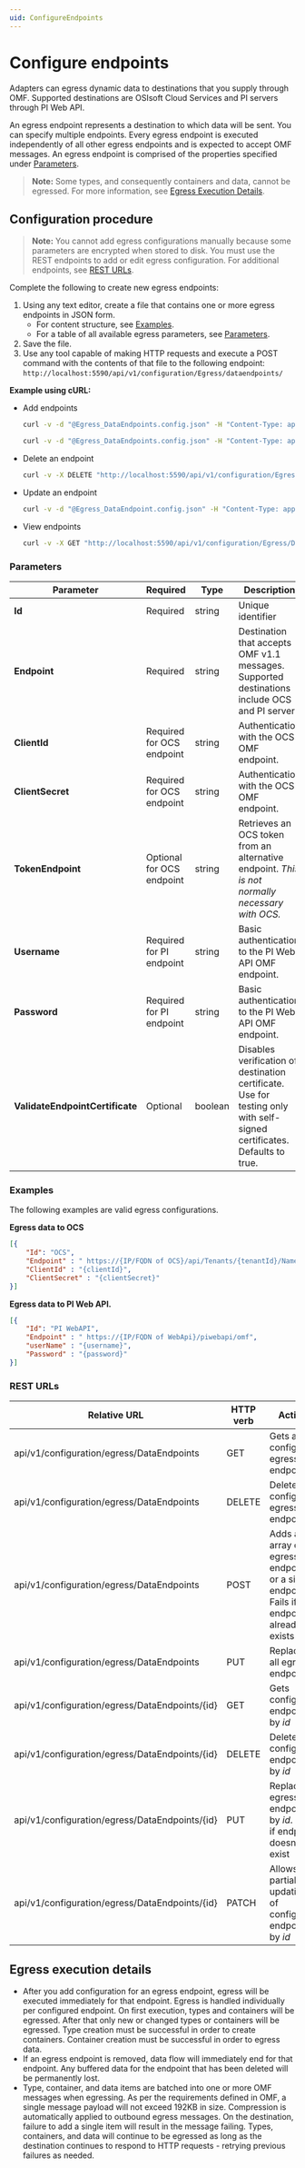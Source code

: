 ```yaml
---
uid: ConfigureEndpoints
---
```


# Configure endpoints

Adapters can egress dynamic data to destinations that you supply through OMF. Supported destinations are OSIsoft Cloud Services and PI servers through PI Web API.

An egress endpoint represents a destination to which data will be sent. You can specify multiple endpoints. Every egress endpoint is executed independently of all other egress endpoints and is expected to accept OMF messages. An egress endpoint is comprised of the properties specified under [Parameters](#parameters).

> **Note:** Some types, and consequently containers and data, cannot be egressed.  For more information, see [Egress Execution Details](#egress-execution-details).

## Configuration procedure

> **Note:** You cannot add egress configurations manually because some parameters are encrypted when stored to disk. You must use the REST endpoints to add or edit egress configuration. For additional endpoints, see [REST URLs](#rest-urls).

Complete the following to create new egress endpoints:

1. Using any text editor, create a file that contains one or more egress endpoints in JSON form.
    - For content structure, see [Examples](#examples).
    - For a table of all available egress parameters, see [Parameters](#parameters).
2. Save the file.
3. Use any tool capable of making HTTP requests and execute a POST command with the contents of that file to the following endpoint: `http://localhost:5590/api/v1/configuration/Egress/dataendpoints/`

**Example using cURL:**

- Add endpoints
    ```bash
    curl -v -d "@Egress_DataEndpoints.config.json" -H "Content-Type: application/json" -X POST      "http://localhost:5590/api/v1/configuration/Egress/dataendpoints"
    ```

    ```bash
    curl -v -d "@Egress_DataEndpoints.config.json" -H "Content-Type: application/json" -X PUT   "http://localhost:5590/api/v1/configuration/Egress/dataendpoints"
    ```

- Delete an endpoint
    ```bash
    curl -v -X DELETE "http://localhost:5590/api/v1/configuration/Egress/dataendpoints/{id}"
    ```

- Update an endpoint
    ```bash
    curl -v -d "@Egress_DataEndpoint.config.json" -H "Content-Type: application/json" -X UPDATE     "http://localhost:5590/api/v1/configuration/Egress/dataendpoints/{id}"
    ```

- View endpoints
    ```bash
    curl -v -X GET "http://localhost:5590/api/v1/configuration/Egress/DataEndpoints"
    ```

### Parameters

| Parameter                       | Required                  | Type      | Description                                        |
|---------------------------------|---------------------------|-----------|----------------------------------------------------|
| **Id**                          | Required                  | string    | Unique identifier |
| **Endpoint**                    | Required                  | string    | Destination that accepts OMF v1.1 messages. Supported destinations include OCS and PI server. |
| **ClientId**                    | Required for OCS endpoint | string    | Authentication with the OCS OMF endpoint. |
| **ClientSecret**                | Required for OCS endpoint | string    | Authentication with the OCS OMF endpoint. |
| **TokenEndpoint**               | Optional for OCS endpoint | string    | Retrieves an OCS token from an alternative endpoint. *This is not normally necessary with OCS.*
| **Username**                    | Required for PI endpoint  | string    | Basic authentication to the PI Web API OMF endpoint. |
| **Password**                    | Required for PI endpoint  | string    | Basic authentication to the PI Web API OMF endpoint. |
| **ValidateEndpointCertificate** | Optional                  | boolean   | Disables verification of destination certificate. Use for testing only with self-signed certificates. Defaults to true. |

### Examples

The following examples are valid egress configurations.

**Egress data to OCS**

```json
[{
    "Id": "OCS",
    "Endpoint" : " https://{IP/FQDN of OCS}/api/Tenants/{tenantId}/Namespaces/{namespaceId}/omf",
    "ClientId" : "{clientId}",
    "ClientSecret" : "{clientSecret}"
}]
```

**Egress data to PI Web API.**

```json
[{
    "Id": "PI WebAPI",
    "Endpoint" : " https://{IP/FQDN of WebApi}/piwebapi/omf",
    "userName" : "{username}",
    "Password" : "{password}"
}]
```

### REST URLs

| Relative URL                                              | HTTP verb | Action               |
|-----------------------------------------------------------|-----------|----------------------|
| api/v1/configuration/egress/DataEndpoints      | GET       | Gets all configured egress endpoints |
| api/v1/configuration/egress/DataEndpoints      | DELETE    | Deletes all configured egress endpoints |
| api/v1/configuration/egress/DataEndpoints      | POST      | Adds an array of egress endpoints or a single endpoint. Fails if any endpoint already exists |
| api/v1/configuration/egress/DataEndpoints      | PUT       | Replaces all egress endpoints |
| api/v1/configuration/egress/DataEndpoints/{id} | GET       | Gets configured endpoint by *id* |
| api/v1/configuration/egress/DataEndpoints/{id} | DELETE    | Deletes configured endpoint by *id* |
| api/v1/configuration/egress/DataEndpoints/{id} | PUT       | Replaces egress endpoint by *id*. Fails if endpoint doesn't exist |
| api/v1/configuration/egress/DataEndpoints/{id} | PATCH     | Allows partial updating of configured endpoint by *id* |

## Egress execution details

- After you add configuration for an egress endpoint, egress will be executed immediately for that endpoint. Egress is handled individually per configured endpoint. On first execution, types and containers will be egressed. After that only new or changed types or containers will be egressed. Type creation must be successful in order to create containers. Container creation must be successful in order to egress data.
- If an egress endpoint is removed, data flow will immediately end for that endpoint. Any buffered data for the endpoint that has been deleted will be permanently lost.
- Type, container, and data items are batched into one or more OMF messages when egressing. As per the requirements defined in OMF, a single message payload will not exceed 192KB in size. Compression is automatically applied to outbound egress messages. On the destination, failure to add a single item will result in the message failing. Types, containers, and data will continue to be egressed as long as the destination continues to respond to HTTP requests - retrying previous failures as needed.

